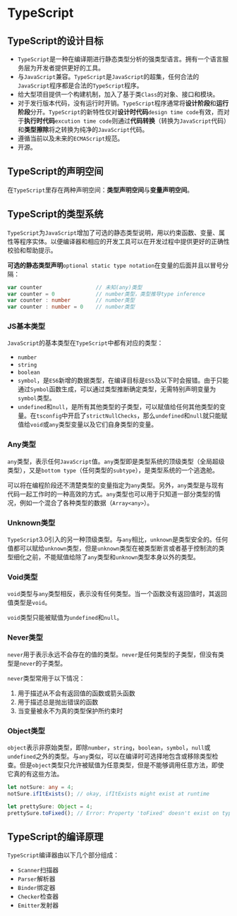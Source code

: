 # TypeScript

## TypeScript的设计目标

* `TypeScript`是一种在编译期进行静态类型分析的强类型语言。拥有一个语言服务层为开发者提供更好的工具。
* 与`JavaScript`兼容。`TypeScript`是`JavaScript`的超集，任何合法的`JavaScript`程序都是合法的`TypeScript`程序。
* 给大型项目提供一个构建机制，加入了基于类`Class`的对象、接口和模块。
* 对于发行版本代码，没有运行时开销。`TypeScript`程序通常将**设计阶段**和**运行阶段**分开。`TypeScript`的新特性仅对**设计时代码**`design time code`有效，而对于**执行时代码**`excution time code`则通过**代码转换**（转换为`JavaScript`代码）和**类型擦除**将之转换为纯净的`JavaScript`代码。
* 遵循当前以及未来的`ECMAScript`规范。
* 开源。

## TypeScript的声明空间

在`TypeScript`里存在两种声明空间：**类型声明空间**与**变量声明空间**。
## TypeScript的类型系统

`TypeScript`为`JavaScript`增加了可选的静态类型说明，用以约束函数、变量、属性等程序实体。以便编译器和相应的开发工具可以在开发过程中提供更好的正确性校验和帮助提示。

**可选的静态类型声明**`optional static type notation`在变量的后面并且以冒号分隔：

```ts
var counter                 // 未知(any)类型
var counter = 0             // number类型，类型推导type inference
var counter : number        // number类型
var counter : number = 0    // number类型
```

### JS基本类型

`JavaScript`的基本类型在`TypeScript`中都有对应的类型：

* `number`
* `string`
* `boolean`
* `symbol`，是`ES6`新增的数据类型，在编译目标是`ES5`及以下时会报错。由于只能通过`Symbol`函数生成，可以通过类型推断确定类型，无需特别声明变量为`symbol`类型。
* `undefined`和`null`，是所有其他类型的子类型，可以赋值给任何其他类型的变量。在`tsconfig`中开启了`strictNullChecks`，那么`undefined`和`null`就只能赋值给`void`或`any`类型变量以及它们自身类型的变量。

### Any类型

`any`类型，表示任何`JavaScript`值。`any`类型即是类型系统的顶级类型（全局超级类型），又是`bottom type`（任何类型的`subtype`），是类型系统的一个逃逸舱。

可以将在编程阶段还不清楚类型的变量指定为`any`类型。另外，`any`类型是与现有代码一起工作时的一种高效的方式。`any`类型也可以用于只知道一部分类型的情况，例如一个混合了各种类型的数据（`Array<any>`）。

### Unknown类型

`TypeScript`3.0引入的另一种顶级类型。与`any`相比，`unknown`是类型安全的。任何值都可以赋给`unknown`类型，但是`unknown`类型在被类型断言或者基于控制流的类型细化之前，不能赋值给除了`any`类型和`unknown`类型本身以外的类型。

### Void类型

`void`类型与`any`类型相反，表示没有任何类型。当一个函数没有返回值时，其返回值类型是`void`。

`void`类型只能被赋值为`undefined`和`null`。

### Never类型

`never`用于表示永远不会存在的值的类型。`never`是任何类型的子类型，但没有类型是`never`的子类型。

`never`类型常用于以下情况：

1. 用于描述从不会有返回值的函数或箭头函数
2. 用于描述总是抛出错误的函数
3. 当变量被永不为真的类型保护所约束时

### Object类型

`object`表示非原始类型，即除`number`，`string`，`boolean`，`symbol`，`null`或`undefined`之外的类型。与`any`类似，可以在编译时可选择地包含或移除类型检查。但是`object`类型只允许被赋值为任意类型，但是不能够调用任意方法，即使它真的有这些方法。

```ts
let notSure: any = 4;
notSure.ifItExists(); // okay, ifItExists might exist at runtime

let prettySure: Object = 4;
prettySure.toFixed(); // Error: Property 'toFixed' doesn't exist on type 'Object'.
```

## TypeScript的编译原理

`TypeScript`编译器由以下几个部分组成：

* `Scanner`扫描器
* `Parser`解析器
* `Binder`绑定器
* `Checker`检查器
* `Emitter`发射器